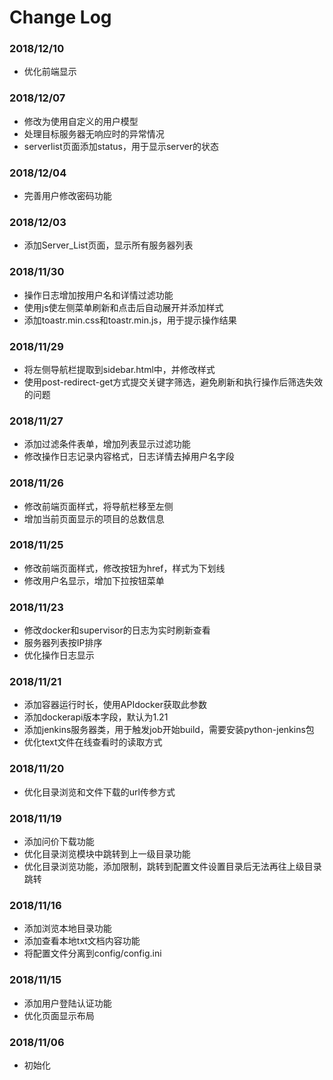 # Change Log


### 2018/12/10
- 优化前端显示

### 2018/12/07
- 修改为使用自定义的用户模型
- 处理目标服务器无响应时的异常情况
- serverlist页面添加status，用于显示server的状态

### 2018/12/04
- 完善用户修改密码功能

### 2018/12/03
- 添加Server_List页面，显示所有服务器列表

### 2018/11/30
- 操作日志增加按用户名和详情过滤功能
- 使用js使左侧菜单刷新和点击后自动展开并添加样式
- 添加toastr.min.css和toastr.min.js，用于提示操作结果

### 2018/11/29
- 将左侧导航栏提取到sidebar.html中，并修改样式
- 使用post-redirect-get方式提交关键字筛选，避免刷新和执行操作后筛选失效的问题

### 2018/11/27
- 添加过滤条件表单，增加列表显示过滤功能
- 修改操作日志记录内容格式，日志详情去掉用户名字段

### 2018/11/26
- 修改前端页面样式，将导航栏移至左侧
- 增加当前页面显示的项目的总数信息

### 2018/11/25
- 修改前端页面样式，修改按钮为href，样式为下划线
- 修改用户名显示，增加下拉按钮菜单

### 2018/11/23
- 修改docker和supervisor的日志为实时刷新查看
- 服务器列表按IP排序
- 优化操作日志显示

### 2018/11/21
- 添加容器运行时长，使用APIdocker获取此参数
- 添加dockerapi版本字段，默认为1.21
- 添加jenkins服务器类，用于触发job开始build，需要安装python-jenkins包
- 优化text文件在线查看时的读取方式

### 2018/11/20
- 优化目录浏览和文件下载的url传参方式

### 2018/11/19
- 添加问价下载功能
- 优化目录浏览模块中跳转到上一级目录功能
- 优化目录浏览功能，添加限制，跳转到配置文件设置目录后无法再往上级目录跳转

### 2018/11/16

- 添加浏览本地目录功能
- 添加查看本地txt文档内容功能
- 将配置文件分离到config/config.ini

### 2018/11/15

- 添加用户登陆认证功能
- 优化页面显示布局

### 2018/11/06

- 初始化